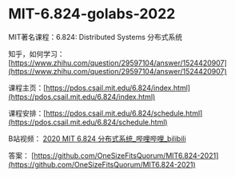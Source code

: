 # MIT-6.824-golabs-2022

MIT著名课程：6.824: Distributed Systems 分布式系统

知乎，如何学习： [https://www.zhihu.com/question/29597104/answer/1524420907](https://www.zhihu.com/question/29597104/answer/1524420907)

课程主页：[https://pdos.csail.mit.edu/6.824/index.html](https://pdos.csail.mit.edu/6.824/index.html)

课程安排：[https://pdos.csail.mit.edu/6.824/schedule.html](https://pdos.csail.mit.edu/6.824/schedule.html)

B站视频： [2020 MIT 6.824 分布式系统_哔哩哔哩_bilibili](https://www.bilibili.com/video/BV1R7411t71W)

答案： [https://github.com/OneSizeFitsQuorum/MIT6.824-2021](https://github.com/OneSizeFitsQuorum/MIT6.824-2021)

